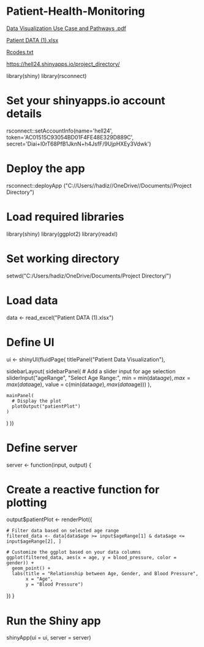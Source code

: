 # Patient-Health-Monitoring 
[Data Visualization Use Case and Pathways .pdf](https://github.com/Diza007/Patient-Health-Monitoring/files/14207676/Data.Visualization.Use.Case.and.Pathways.pdf)

[Patient DATA (1).xlsx](https://github.com/Diza007/Patient-Health-Monitoring/files/14207681/Patient.DATA.1.xlsx)

[Rcodes.txt](https://github.com/Diza007/Patient-Health-Monitoring/files/14209286/Rcodes.txt) 

https://hell24.shinyapps.io/project_directory/  

library(shiny)
library(rsconnect)

# Set your shinyapps.io account details
rsconnect::setAccountInfo(name='hell24',
                          token='AC01515C93054BD01F4FE48E329D889C',
                          secret='Diai+I0rT68PfB1JknN+h4JsfF/9UjpHXEy3Vdwk')

# Deploy the app
rsconnect::deployApp ("C://Users//hadiz//OneDrive//Documents//Project Directory")
# Load required libraries
library(shiny)
library(ggplot2)
library(readxl)

# Set working directory
setwd("C:/Users/hadiz/OneDrive/Documents/Project Directory/")

# Load data
data <- read_excel("Patient DATA (1).xlsx")

# Define UI
ui <- shinyUI(fluidPage(
  titlePanel("Patient Data Visualization"),
  
  sidebarLayout(
    sidebarPanel(
      # Add a slider input for age selection
      sliderInput("ageRange", "Select Age Range:",
                  min = min(data$age), max = max(data$age),
                  value = c(min(data$age), max(data$age)))
    ),
    
    mainPanel(
      # Display the plot
      plotOutput("patientPlot")
    )
  )
))

# Define server
server <- function(input, output) {
  
  # Create a reactive function for plotting
  output$patientPlot <- renderPlot({
    
    # Filter data based on selected age range
    filtered_data <- data[data$age >= input$ageRange[1] & data$age <= input$ageRange[2], ]
    
    # Customize the ggplot based on your data columns
    ggplot(filtered_data, aes(x = age, y = blood_pressure, color = gender)) +
      geom_point() +
      labs(title = "Relationship between Age, Gender, and Blood Pressure",
           x = "Age",
           y = "Blood Pressure")
  })
}

# Run the Shiny app
shinyApp(ui = ui, server = server)

